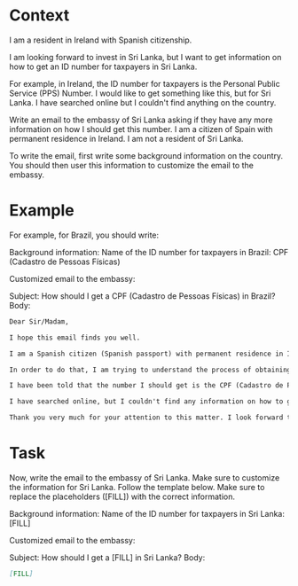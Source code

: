 # Context
I am a resident in Ireland with Spanish citizenship.

I am looking forward to invest in Sri Lanka, but I want to get information on how to get an ID number for taxpayers in Sri Lanka.

For example, in Ireland, the ID number for taxpayers is the Personal Public Service (PPS) Number. I would like to get something like this, but for Sri Lanka. I have searched online but I couldn't find anything on the country.

Write an email to the embassy of Sri Lanka asking if they have any more information on how I should get this number. I am a citizen of Spain with permanent residence in Ireland. I am not a resident of Sri Lanka.

To write the email, first write some background information on the country. You should then user this information to customize the email to the embassy.

# Example
For example, for Brazil, you should write:

Background information:
Name of the ID number for taxpayers in Brazil: CPF (Cadastro de Pessoas Físicas)

Customized email to the embassy:

Subject: How should I get a CPF (Cadastro de Pessoas Físicas) in Brazil?
Body:
```md
Dear Sir/Madam,

I hope this email finds you well.

I am a Spanish citizen (Spanish passport) with permanent residence in Ireland. I am looking forward to investing in Brazil, as a foreign investor (no residence in Brazil).

In order to do that, I am trying to understand the process of obtaining the number that identifies taxpayers in Brazil, to be able to declare the relevant information to the tax authorities.

I have been told that the number I should get is the CPF (Cadastro de Pessoas Físicas). Feel free to correct me if I am wrong.

I have searched online, but I couldn't find any information on how to get a CPF from abroad. This is why I am reaching out to you for guidance. If you could provide me with information on the process or direct me to the relevant authorities, I would greatly appreciate it.

Thank you very much for your attention to this matter. I look forward to your response and any help you can provide.
```

# Task
Now, write the email to the embassy of Sri Lanka. Make sure to customize the information for Sri Lanka. Follow the template below. Make sure to replace the placeholders ([FILL]) with the correct information.

Background information:
Name of the ID number for taxpayers in Sri Lanka: [FILL]

Customized email to the embassy:

Subject: How should I get a [FILL] in Sri Lanka?
Body:
```md
[FILL]
```
